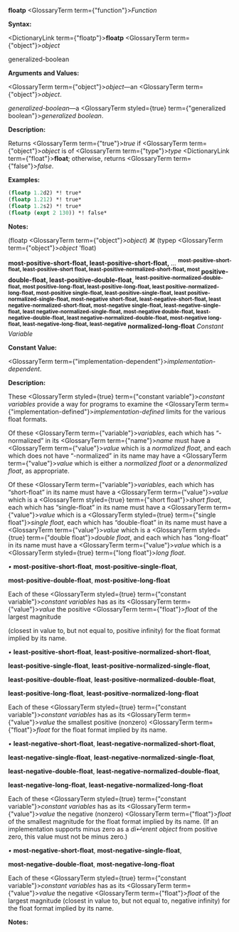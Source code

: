 **floatp** <GlossaryTerm  term={"function"}><i>Function</i></GlossaryTerm> 



**Syntax:** 



<DictionaryLink  term={"floatp"}><b>floatp</b></DictionaryLink> <GlossaryTerm  term={"object"}><i>object</i></GlossaryTerm> 



generalized-boolean 



**Arguments and Values:** 



<GlossaryTerm  term={"object"}><i>object</i></GlossaryTerm>—an <GlossaryTerm  term={"object"}><i>object</i></GlossaryTerm>. 



*generalized-boolean*—a <GlossaryTerm styled={true} term={"generalized boolean"}><i>generalized boolean</i></GlossaryTerm>. 



**Description:** 



Returns <GlossaryTerm  term={"true"}><i>true</i></GlossaryTerm> if <GlossaryTerm  term={"object"}><i>object</i></GlossaryTerm> is of <GlossaryTerm  term={"type"}><i>type</i></GlossaryTerm> <DictionaryLink  term={"float"}><b>float</b></DictionaryLink>; otherwise, returns <GlossaryTerm  term={"false"}><i>false</i></GlossaryTerm>. 



**Examples:**
```lisp
(floatp 1.2d2) *! true* 
(floatp 1.212) *! true* 
(floatp 1.2s2) *! true* 
(floatp (expt 2 130)) *! false* 
```
**Notes:** 



(floatp <GlossaryTerm  term={"object"}><i>object</i></GlossaryTerm>) *⌘* (typep <GlossaryTerm  term={"object"}><i>object</i></GlossaryTerm> ’float) 







 



 



<b>most-positive-short-float, least-positive-short-float,</b> <i>...</i> <b><sup>most-positive-short-float, least-positive-short float, least-positive-normalized-short-float, most</sup> positive-double-float, least-positive-double-float, <sup>least-positive-normalized-double-float, most positive-long-float, least-positive-long-float, least positive-normalized-long-float, most-positive single-float, least-positive-single-float, least positive-normalized-single-float, most-negative short-float, least-negative-short-float, least negative-normalized-short-float, most-negative single-float, least-negative-single-float, least negative-normalized-single-float, most-negative double-float, least-negative-double-float, least negative-normalized-double-float, most-negative long-float, least-negative-long-float, least-negative</sup> normalized-long-float</b> <i>Constant Variable</i> 



**Constant Value:** 



<GlossaryTerm  term={"implementation-dependent"}><i>implementation-dependent</i></GlossaryTerm>. 



**Description:** 



These <GlossaryTerm styled={true} term={"constant variable"}><i>constant variables</i></GlossaryTerm> provide a way for programs to examine the <GlossaryTerm  term={"implementation-defined"}><i>implementation-defined</i></GlossaryTerm> limits for the various float formats. 



Of these <GlossaryTerm  term={"variable"}><i>variables</i></GlossaryTerm>, each which has “-normalized” in its <GlossaryTerm  term={"name"}><i>name</i></GlossaryTerm> must have a <GlossaryTerm  term={"value"}><i>value</i></GlossaryTerm> which is a *normalized float*, and each which does not have “-normalized” in its name may have a <GlossaryTerm  term={"value"}><i>value</i></GlossaryTerm> which is either a *normalized float* or a *denormalized float*, as appropriate. 



Of these <GlossaryTerm  term={"variable"}><i>variables</i></GlossaryTerm>, each which has “short-float” in its name must have a <GlossaryTerm  term={"value"}><i>value</i></GlossaryTerm> which is a <GlossaryTerm styled={true} term={"short float"}><i>short float</i></GlossaryTerm>, each which has “single-float” in its name must have a <GlossaryTerm  term={"value"}><i>value</i></GlossaryTerm> which is a <GlossaryTerm styled={true} term={"single float"}><i>single float</i></GlossaryTerm>, each which has “double-float” in its name must have a <GlossaryTerm  term={"value"}><i>value</i></GlossaryTerm> which is a <GlossaryTerm styled={true} term={"double float"}><i>double float</i></GlossaryTerm>, and each which has “long-float” in its name must have a <GlossaryTerm  term={"value"}><i>value</i></GlossaryTerm> which is a <GlossaryTerm styled={true} term={"long float"}><i>long float</i></GlossaryTerm>. 



*•* **most-positive-short-float**, **most-positive-single-float**, 



**most-positive-double-float**, **most-positive-long-float** 



Each of these <GlossaryTerm styled={true} term={"constant variable"}><i>constant variables</i></GlossaryTerm> has as its <GlossaryTerm  term={"value"}><i>value</i></GlossaryTerm> the positive <GlossaryTerm  term={"float"}><i>float</i></GlossaryTerm> of the largest magnitude 



 



 



(closest in value to, but not equal to, positive infinity) for the float format implied by its name. 



*•* **least-positive-short-float**, **least-positive-normalized-short-float**, 



**least-positive-single-float**, **least-positive-normalized-single-float**, 



**least-positive-double-float**, **least-positive-normalized-double-float**, 



**least-positive-long-float**, **least-positive-normalized-long-float** 



Each of these <GlossaryTerm styled={true} term={"constant variable"}><i>constant variables</i></GlossaryTerm> has as its <GlossaryTerm  term={"value"}><i>value</i></GlossaryTerm> the smallest positive (nonzero) <GlossaryTerm  term={"float"}><i>float</i></GlossaryTerm> for the float format implied by its name. 



*•* **least-negative-short-float**, **least-negative-normalized-short-float**, 



**least-negative-single-float**, **least-negative-normalized-single-float**, 



**least-negative-double-float**, **least-negative-normalized-double-float**, 



**least-negative-long-float**, **least-negative-normalized-long-float** 



Each of these <GlossaryTerm styled={true} term={"constant variable"}><i>constant variables</i></GlossaryTerm> has as its <GlossaryTerm  term={"value"}><i>value</i></GlossaryTerm> the negative (nonzero) <GlossaryTerm  term={"float"}><i>float</i></GlossaryTerm> of the smallest magnitude for the float format implied by its name. (If an implementation supports minus zero as a *di↵erent object* from positive zero, this value must not be minus zero.) 



*•* **most-negative-short-float**, **most-negative-single-float**, 



**most-negative-double-float**, **most-negative-long-float** 



Each of these <GlossaryTerm styled={true} term={"constant variable"}><i>constant variables</i></GlossaryTerm> has as its <GlossaryTerm  term={"value"}><i>value</i></GlossaryTerm> the negative <GlossaryTerm  term={"float"}><i>float</i></GlossaryTerm> of the largest magnitude (closest in value to, but not equal to, negative infinity) for the float format implied by its name. 



**Notes:** 



